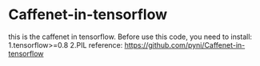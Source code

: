 # Caffenet-in-tensorflow
this is the caffenet in tensorflow.
Before use this code, you need to install:
1.tensorflow>=0.8
2.PIL
reference:
https://github.com/pyni/Caffenet-in-tensorflow
